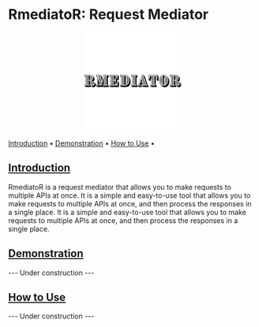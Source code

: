 # RmediatoR: Request Mediator

<div style="text-align: center;">
<img src="./docs/images/RmediatoR.png" width="200" height="200">
<p align="left">
  <a href="#introduction">Introduction</a> •
  <a href="#demonstration">Demonstration</a> •
  <a href="#how-to-use">How to Use</a> •
</p>
</div>

## [Introduction](#introduction)

RmediatoR is a request mediator that allows you to make requests to multiple APIs at once. It is a simple and easy-to-use tool that allows you to make requests to multiple APIs at once, and then process the responses in a single place. It is a simple and easy-to-use tool that allows you to make requests to multiple APIs at once, and then process the responses in a single place.

## [Demonstration](#demonstration)

--- Under construction ---

## [How to Use](#how-to-use)

--- Under construction ---
